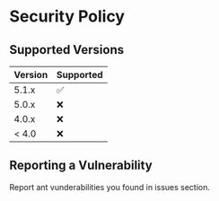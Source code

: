 # Security Policy

## Supported Versions

| Version | Supported          |
| ------- | ------------------ |
| 5.1.x   | :white_check_mark: |
| 5.0.x   | :x:                |
| 4.0.x   | :x:  |
| < 4.0   | :x:                |

## Reporting a Vulnerability

Report ant vunderabilities you found in issues section.
